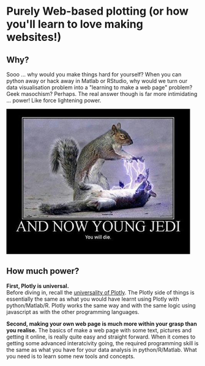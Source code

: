 # Purely Web-based plotting (or how you'll learn to love making websites!)


## Why?



Sooo ... why would you make things hard for yourself?  When you can python away or hack away in Matlab or RStudio, why would we turn our data visualisation problem into a "learning to make a web page" problem?  Geek masochism? Perhaps.  The real answer though is far more intimidating ... power!  Like force lightening power.

![](/images/darth_squirrel.jpg)


## How much power?

**First, Plotly is universal.**  
Before diving in, recall the [universality of Plotly](README.md). The Plotly side of things is essentially the same as what you would have learnt using Plotly with python/Matlab/R.  Plotly works the same way and with the same logic using javascript as with the other programming languages.

**Second, making your own web page is much more within your grasp than you realise.**
The basics of make a web page with some text, pictures and getting it online, is really quite easy and straight forward.  When it comes to getting some advanced interatcivity going, the required programming skill is the same as what you have for your data analysis in python/R/Matlab.  What you need is to learn some new tools and concepts.


